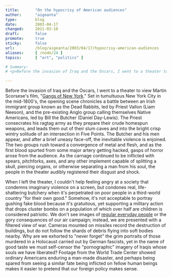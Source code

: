 ```yaml
---
title:       "On the hypocrisy of American audiences"
author:      "aigeanta"
type:        blog
date:        2003-04-17
changed:     2011-03-18
draft:       false
promote:     true
sticky:      false
url:         /blog/aigeanta/2003/04/17/hypocrisy-american-audiences
aliases:     [ /node/24 ]
topics:      [ "art", "politics" ]

# Summary:
# <p>Before the invasion of Iraq and the Oscars, I went to a theater to view Martin Scorsese's film, "<a href="http://us.imdb.com/Title?0217505">Gangs of New York</a>." Set in tumultuous New York City in the mid-1800's, the opening scene chronicles a battle between an Irish immigrant group known as the Dead Rabbits, led by Priest Vallon (Liam Neeson), and the pre-existing Anglo group calling themselves Native Americans, led by Bill the Butcher (Daniel Day-Lewis).

---
```

<p>Before the invasion of Iraq and the Oscars, I went to a theater to view Martin Scorsese's film, "<a href="http://us.imdb.com/Title?0217505">Gangs of New York</a>." Set in tumultuous New York City in the mid-1800's, the opening scene chronicles a battle between an Irish immigrant group known as the Dead Rabbits, led by Priest Vallon (Liam Neeson), and the pre-existing Anglo group calling themselves Native Americans, led by Bill the Butcher (Daniel Day-Lewis).
 The Priest consecrates his ragtag army as they prepare their crude homespun weapons, and leads them out of their slum caves and into the bright crisp wintry solitude of an intersection in Five Points. The Butcher and his men appear, and after a brief uneasy face-off, the inevitable violence is enjoined. The two groups rush toward a convergence of metal and flesh, and as the first blood spurted from some major artery getting hacked, gasps of horror arose from the audience. As the carnage continued to be inflicted with spears, pitchforks, axes, and any other implement capable of splitting a skull, piercing organs, or otherwise separating a man from his soul, the people in the theater audibly registered their disgust and shock.</p><p>When I left the theater, I couldn't help feeling angry at a society that condemns imaginary violence on a screen, but condones real, life-shattering butchery when it's perpetrated on poor people in a third-world country "for their own good." Somehow, it's not acceptable to portray gushing fake blood because it's gratuitous, yet supporting a military action that drops cluster bombs on a population of which over half are children is considered patriotic. We don't see images of <a href="http://www.regulareverydaypeople.com/">regular everyday people</a> or the gory consequences of our air campaign; instead, we are presented with a filtered view of war. Cameras mounted on missiles record the destruction of buildings, but do not follow the shards of debris flying into soft bodies nearby. Why are we exhorted to "never forget" the grim portraits of  those murdered in a Holocaust carried out by German fascists, yet in the name of good taste we must self-censor the "pornographic" imagery of Iraqis whose souls we have liberated? Footage from the World Trade Center showed ordinary Americans enduring a man-made disaster, and perhaps being spared from seeing a similar fate being inflicted on fellow human beings makes it easier to pretend that our foreign policy makes sense.


